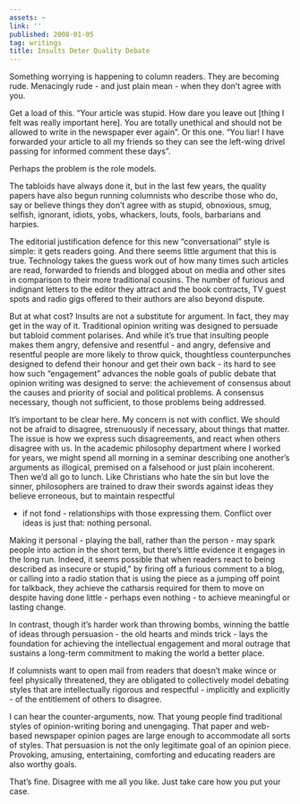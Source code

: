 ```yaml
---
assets: ~
link: ''
published: 2008-01-05
tag: writings
title: Insults Deter Quality Debate
---
```

Something worrying is happening to column readers. They are becoming
rude. Menacingly rude - and just plain mean - when they don’t agree with
you.

Get a load of this. “Your article was stupid. How dare you leave out
[thing I felt was really important here]. You are totally unethical and
should not be allowed to write in the newspaper ever again”. Or this
one. “You liar! I have forwarded your article to all my friends so they
can see the left-wing drivel passing for informed comment these days”.

Perhaps the problem is the role models.

The tabloids have always done it, but in the last few years, the quality
papers have also begun running columnists who describe those who do, say
or believe things they don’t agree with as stupid, obnoxious, smug,
selfish, ignorant, idiots, yobs, whackers, louts, fools, barbarians and
harpies.

The editorial justification defence for this new “conversational” style
is simple: it gets readers going. And there seems little argument that
this is true. Technology takes the guess work out of how many times such
articles are read, forwarded to friends and blogged about on media and
other sites in comparison to their more traditional cousins. The number
of furious and indignant letters to the editor they attract and the book
contracts, TV guest spots and radio gigs offered to their authors are
also beyond dispute.

But at what cost? Insults are not a substitute for argument. In fact,
they may get in the way of it. Traditional opinion writing was designed
to persuade but tabloid comment polarises. And while it’s true that
insulting people makes them angry, defensive and resentful - and angry,
defensive and resentful people are more likely to throw quick,
thoughtless counterpunches designed to defend their honour and get their
own back - its hard to see how such “engagement” advances the noble
goals of public debate that opinion writing was designed to serve: the
achievement of consensus about the causes and priority of social and
political problems. A consensus necessary, though not sufficient, to
those problems being addressed.

It’s important to be clear here. My concern is not with conflict. We
should not be afraid to disagree, strenuously if necessary, about things
that matter. The issue is how we express such disagreements, and react
when others disagree with us. In the academic philosophy department
where I worked for years, we might spend all morning in a seminar
describing one another’s arguments as illogical, premised on a falsehood
or just plain incoherent. Then we’d all go to lunch. Like Christians who
hate the sin but love the sinner, philosophers are trained to draw their
swords against ideas they believe erroneous, but to maintain respectful
- if not fond - relationships with those expressing them. Conflict over
ideas is just that: nothing personal.

Making it personal - playing the ball, rather than the person - may
spark people into action in the short term, but there’s little evidence
it engages in the long run. Indeed, it seems possible that when readers
react to being described as insecure or stupid," by firing off a furious
comment to a blog, or calling into a radio station that is using the
piece as a jumping off point for talkback, they achieve the catharsis
required for them to move on despite having done little - perhaps even
nothing - to achieve meaningful or lasting change.

In contrast, though it’s harder work than throwing bombs, winning the
battle of ideas through persuasion - the old hearts and minds trick -
lays the foundation for achieving the intellectual engagement and moral
outrage that sustains a long-term commitment to making the world a
better place.

If columnists want to open mail from readers that doesn’t make wince or
feel physically threatened, they are obligated to collectively model
debating styles that are intellectually rigorous and respectful -
implicitly and explicitly - of the entitlement of others to disagree.

I can hear the counter-arguments, now. That young people find
traditional styles of opinion-writing boring and unengaging. That paper
and web-based newspaper opinion pages are large enough to accommodate
all sorts of styles. That persuasion is not the only legitimate goal of
an opinion piece. Provoking, amusing, entertaining, comforting and
educating readers are also worthy goals.

That’s fine. Disagree with me all you like. Just take care how you put
your case.